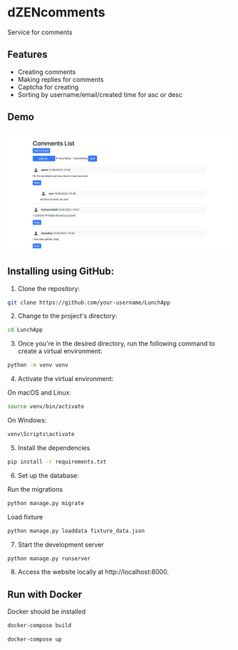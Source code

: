 # dZENcomments
Service for comments

## Features

- Creating comments
- Making replies for comments
- Captcha for creating
- Sorting by username/email/created time for asc or desc

## Demo

<img title="Demo" alt="Demo image" src="./comments.png">


## Installing using GitHub:
1. Clone the repository:

```bash
git clone https://github.com/your-username/LunchApp
```
2. Change to the project's directory:
```bash
cd LunchApp
```

3. Once you're in the desired directory, run the following command to create a virtual environment:
```bash
python -m venv venv
```

4. Activate the virtual environment:

On macOS and Linux:

```bash
source venv/bin/activate
```
On Windows:
```bash
venv\Scripts\activate
```

5. Install the dependencies

```bash
pip install -r requirements.txt
```

6. Set up the database:

Run the migrations

```bash
python manage.py migrate
```

Load fixture

```bash
python manage.py loaddata fixture_data.json
```

7. Start the development server

```bash
python manage.py runserver
```
8. Access the website locally at http://localhost:8000.

## Run with Docker

Docker should be installed

```bash
docker-compose build
```
```bash
docker-compose up
```
